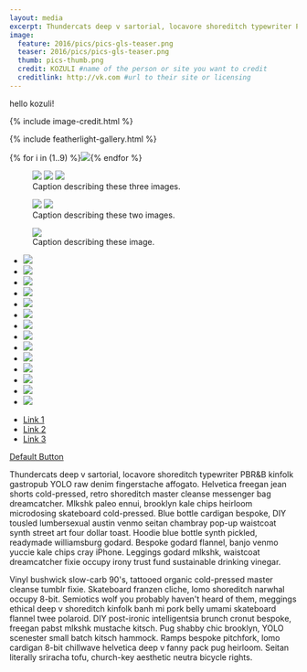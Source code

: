 ```yaml
---
layout: media
excerpt: Thundercats deep v sartorial, locavore shoreditch typewriter PBR&B kinfolk gastropub YOLO raw denim fingerstache affogato. 
image:
  feature: 2016/pics/pics-gls-teaser.png
  teaser: 2016/pics/pics-gls-teaser.png
  thumb: pics-thumb.png
  credit: KOZULI #name of the person or site you want to credit
  creditlink: http://vk.com #url to their site or licensing
---
```


<div class="tiles">
hello kozuli!
</div><!-- /.tiles -->

{% include image-credit.html %}

{% include featherlight-gallery.html %}
<section data-featherlight-gallery data-featherlight-filter="a">
  {% for i in (1..9) %}<a href="/images{{page.url}}gls-{{ i }}.png"><img src="/images{{page.url}}gls-thumb-{{ i }}.png"></a>{% endfor %}
</section>

<section data-featherlight-gallery data-featherlight-filter="a">
<figure class="third">
	<a href="/images{{page.url}}gls-1.png"><img src="/images{{page.url}}gls-1.png"></a>
	<a href="/images{{page.url}}gls-1.png"><img src="/images{{page.url}}gls-1.png"></a>
	<a href="/images{{page.url}}gls-1.png"><img src="/images{{page.url}}gls-1.png"></a>
	<figcaption>Caption describing these three images.</figcaption>
</figure>
</section>

<section data-featherlight-gallery data-featherlight-filter="a">
<figure class="half">
	<a href="/images{{page.url}}gls-1.png"><img src="/images{{page.url}}gls-1.png"></a>
	<a href="/images{{page.url}}gls-1.png"><img src="/images{{page.url}}gls-1.png"></a>
	<figcaption>Caption describing these two images.</figcaption>
</figure>
</section>

<section data-featherlight-gallery data-featherlight-filter="a">
<figure>
	<a href="/images{{page.url}}pics-gls-teaser.png"><img src="/images{{page.url}}pics-gls-teaser.png"></a>
	<figcaption>Caption describing these image.</figcaption>
</figure>
</section>

   
 <section data-featherlight-gallery data-featherlight-filter="a">
  <ul class="th-grid">
    <li><a href="/images{{page.url}}gls-1.png"><img src="/images{{page.url}}gls-1.png"></a></li>
  	<li><a href="/images{{page.url}}gls-1.png"><img src="/images{{page.url}}gls-1.png"></a></li>
  	<li><a href="/images{{page.url}}gls-1.png"><img src="/images{{page.url}}gls-1.png"></a></li>
  	<li><a href="/images{{page.url}}gls-1.png"><img src="/images{{page.url}}gls-1.png"></a></li>
  	<li><a href="/images{{page.url}}gls-1.png"><img src="/images{{page.url}}gls-1.png"></a></li>
  	<li><a href="/images{{page.url}}gls-1.png"><img src="/images{{page.url}}gls-1.png"></a></li>
  	<li><a href="/images{{page.url}}gls-1.png"><img src="/images{{page.url}}gls-1.png"></a></li>
  	<li><a href="/images{{page.url}}gls-1.png"><img src="/images{{page.url}}gls-1.png"></a></li>
  	<li><a href="/images{{page.url}}gls-1.png"><img src="/images{{page.url}}gls-1.png"></a></li>
  	<li><a href="/images{{page.url}}gls-1.png"><img src="/images{{page.url}}gls-1.png"></a></li>
  	<li><a href="/images{{page.url}}gls-1.png"><img src="/images{{page.url}}gls-1.png"></a></li>
  	<li><a href="/images{{page.url}}gls-1.png"><img src="/images{{page.url}}gls-1.png"></a></li>
  	<li><a href="/images{{page.url}}gls-1.png"><img src="/images{{page.url}}gls-1.png"></a></li>
  	<li><a href="/images{{page.url}}gls-1.png"><img src="/images{{page.url}}gls-1.png"></a></li>
  </ul>
  </section>
 

 <nav>
     <ul>
       <li><a href="#link-1">Link 1</a></li>
       <li><a href="#link-2">Link 2</a></li>
       <li><a href="#link-3">Link 3</a></li>
     </ul>
   </nav>
   
 <a href="#" class="btn">Default Button</a>
 
Thundercats deep v sartorial, locavore shoreditch typewriter PBR&B kinfolk gastropub YOLO raw denim fingerstache affogato. Helvetica freegan jean shorts cold-pressed, retro shoreditch master cleanse messenger bag dreamcatcher. Mlkshk paleo ennui, brooklyn kale chips heirloom microdosing skateboard cold-pressed. Blue bottle cardigan bespoke, DIY tousled lumbersexual austin venmo seitan chambray pop-up waistcoat synth street art four dollar toast. Hoodie blue bottle synth pickled, readymade williamsburg godard. Bespoke godard flannel, banjo venmo yuccie kale chips cray iPhone. Leggings godard mlkshk, waistcoat dreamcatcher fixie occupy irony trust fund sustainable drinking vinegar.

Vinyl bushwick slow-carb 90's, tattooed organic cold-pressed master cleanse tumblr fixie. Skateboard franzen cliche, lomo shoreditch narwhal occupy 8-bit. Semiotics wolf you probably haven't heard of them, meggings ethical deep v shoreditch kinfolk banh mi pork belly umami skateboard flannel twee polaroid. DIY post-ironic intelligentsia brunch cronut bespoke, freegan pabst mlkshk mustache kitsch. Pug shabby chic brooklyn, YOLO scenester small batch kitsch hammock. Ramps bespoke pitchfork, lomo cardigan 8-bit chillwave helvetica deep v fanny pack pug heirloom. Seitan literally sriracha tofu, church-key aesthetic neutra bicycle rights.

